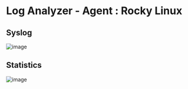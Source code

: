 
# Log Analyzer - Agent : Rocky Linux

## Syslog

![image](https://github.com/user-attachments/assets/f44d5e58-97a9-4f78-a214-9cf18062a37c)

## Statistics

![image](https://github.com/user-attachments/assets/95fc5445-ebd8-4167-95a0-3693a59040ee)

